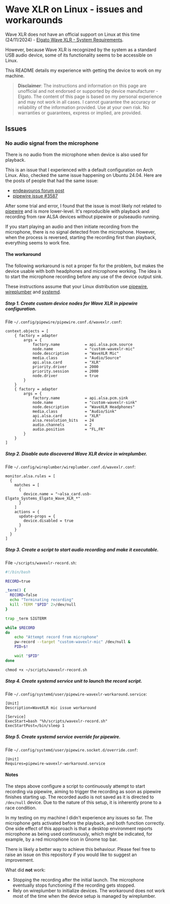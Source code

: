 # Wave XLR on Linux - issues and workarounds 

Wave XLR does not have an official support on Linux at this time (24/11/2024) - [Elgato Wave XLR - System Requirements](https://help.elgato.com/hc/en-us/articles/4404864886157-Elgato-Wave-XLR-System-Requirements).

However, because Wave XLR is recognized by the system as a standard USB audio device, some of its functionality seems to be accessible on Linux.

This README details my experience with getting the device to work on my machine.

> **Disclaimer**: The instructions and information on this page are unofficial and not endorsed or supported by device manufacturer - Elgato. 
> The content of this page is based on my personal experience and may not work in all cases.
> I cannot guarantee the accuracy or reliability of the information provided. Use at your own risk. No warranties or guarantees, express or implied, are provided.

## Issues

### No audio signal from the microphone

There is no audio from the microphone when device is also used for playback.

This is an issue that I experienced with a default configuration on Arch Linux. Also, checked the same issue happening on Ubuntu 24.04.
Here are the posts of people that had the same issue:
* [endeavouros forum post](https://forum.endeavouros.com/t/cannot-use-mic-when-output-input-are-selected-on-sound-device/43275/13)
* [pipewire issue #3587](https://gitlab.freedesktop.org/pipewire/pipewire/-/issues/3587)

After some trial and error, I found that the issue is most likely not related to [pipewire](https://pipewire.org/) and is more lower-level. It's reproducible with playback and recording from raw ALSA devices without pipewire or pulseaudio running.

If you start playing an audio and then initiate recording from the microphone, there is no signal detected from the microphone. However, when the process is reversed, starting the recording first than playback, everything seems to work fine.

#### The workaround

The following workaround is not a proper fix for the problem, but makes the device usable with both headphones and microphone working.
The idea is to start the microphone recording before any use of the device output sink. 

These instructions assume that your Linux distribution use [pipewire](https://pipewire.org/), [wireplumber](https://pipewire.pages.freedesktop.org/wireplumber/) and [systemd](https://systemd.io/).

##### Step 1. Create custom device nodes for Wave XLR in pipewire configuration. 

File `~/.config/pipewire/pipewire.conf.d/wavexlr.conf`:
```
context.objects = [
    { factory = adapter
        args = {
            factory.name           = api.alsa.pcm.source
            node.name              = "custom-wavexlr-mic"
            node.description       = "WaveXLR Mic"
            media.class            = "Audio/Source"
            api.alsa.card          = "XLR"
            priority.driver        = 2000
            priority.session       = 2000
            node.driver            = true
        }
    }
    { factory = adapter
        args = {
            factory.name           = api.alsa.pcm.sink
            node.name              = "custom-wavexlr-sink"
            node.description       = "WaveXLR Headphones"
            media.class            = "Audio/Sink"
            api.alsa.card          = "XLR"
            alsa.resolution_bits   = 24
            audio.channels         = 2
            audio.position         = "FL,FR"
        }
    }
]
```

##### Step 2. Disable auto discovered Wave XLR device in wireplumber. 

File `~/.config/wireplumber/wireplumber.conf.d/wavexlr.conf`:
```
monitor.alsa.rules = [
  {
    matches = [
      {
        device.name = "~alsa_card.usb-Elgato_Systems_Elgato_Wave_XLR_*"
      }
    ]
    actions = {
      update-props = {
        device.disabled = true
      }
    }
  }
]
```

##### Step 3. Create a script to start audio recording and make it executable.

File `~/scripts/wavexlr-record.sh`:
```sh
#!/bin/bash

RECORD=true

_term() { 
  RECORD=false
  echo "Terminating recording" 
  kill -TERM "$PID" 2>/dev/null
}

trap _term SIGTERM

while $RECORD
do
    echo "Attempt record from microphone" 
    pw-record --target "custom-wavexlr-mic" /dev/null &
    PID=$!

    wait "$PID"
done
```

```
chmod +x ~/scripts/wavexlr-record.sh 
```

##### Step 4. Create systemd service unit to launch the record script.

File `~/.config/systemd/user/pipewire-wavexlr-workaround.service`:
```
[Unit]
Description=WaveXLR mic issue workaround

[Service]
ExecStart=bash "%h/scripts/wavexlr-record.sh"
ExecStartPost=/bin/sleep 1
```

##### Step 5. Create systemd service override for pipewire.

File `~/.config/systemd/user/pipewire.socket.d/override.conf`:
```
[Unit]
Requires=pipewire-wavexlr-workaround.service
```

#### Notes

The steps above configure a script to continuously attempt to start recording via pipewire, aiming to trigger the recording as soon as pipewire finishes starting up. The recorded audio is not saved as it is directed to `/dev/null` device.
Due to the nature of this setup, it is inherently prone to a race condition.

In my testing on my machine I didn't experience any issues so far. The microphone gets activated before the playback, and both function correctly.
One side effect of this approach is that a desktop environment reports microphone as being used continuously, which might be indicated, for example, by a red microphone icon in Gnome top bar.

There is likely a better way to achieve this behaviour. Please feel free to raise an issue on this repository if you would like to suggest an improvement.

What did **not** work:
- Stopping the recording after the initial launch. The microphone eventually stops functioning if the recording gets stopped.
- Rely on wireplumber to initialize devices. The workaround does not work most of the time when the device setup is managed by wireplumber.
